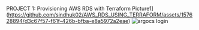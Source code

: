 PROJECT 1: Provisioning AWS RDS with Terraform
Picture1](https://github.com/sindhuk02/AWS_RDS_USING_TERRAFORM/assets/157628894/d3c67f57-f61f-426b-bfba-e8a5972a2eae)
![argocs login](https://github.com/sindhuk02/AWS_RDS_USING_TERRAFORM/assets/157628894/1ed04d79-ae0f-4807-96bd-55646b687ad9)
